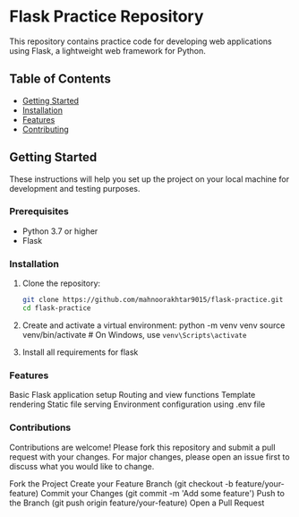 # Flask Practice Repository

This repository contains practice code for developing web applications using Flask, a lightweight web framework for Python.

## Table of Contents

- [Getting Started](#getting-started)
- [Installation](#installation)
- [Features](#features)
- [Contributing](#contributing)

## Getting Started

These instructions will help you set up the project on your local machine for development and testing purposes.

### Prerequisites

- Python 3.7 or higher
- Flask

### Installation

1. Clone the repository:

   ```sh
   git clone https://github.com/mahnoorakhtar9015/flask-practice.git
   cd flask-practice


2. Create and activate a virtual environment:
   python -m venv venv
   source venv/bin/activate  # On Windows, use `venv\Scripts\activate`

3. Install all requirements for flask

### Features

  Basic Flask application setup
  Routing and view functions
  Template rendering
  Static file serving
  Environment configuration using .env file

### Contributions

Contributions are welcome! Please fork this repository and submit a pull request with your changes. For major changes, please open an issue first to discuss what you would like to change.

Fork the Project
Create your Feature Branch (git checkout -b feature/your-feature)
Commit your Changes (git commit -m 'Add some feature')
Push to the Branch (git push origin feature/your-feature)
Open a Pull Request

   
